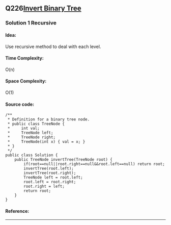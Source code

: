 ## Q226[Invert Binary Tree](https://leetcode.com/problems/invert-binary-tree/) 

### Solution 1 Recursive
#### Idea:
Use recursive method to deal with each level.
#### Time Complexity: 
O(n)
#### Space Complexity:
O(1)
#### Source code:
```
/**
 * Definition for a binary tree node.
 * public class TreeNode {
 *     int val;
 *     TreeNode left;
 *     TreeNode right;
 *     TreeNode(int x) { val = x; }
 * }
 */
public class Solution {
    public TreeNode invertTree(TreeNode root) {
        if(root==null||root.right==null&&root.left==null) return root;
        invertTree(root.left);
        invertTree(root.right);
        TreeNode left = root.left;
        root.left = root.right;
        root.right = left;
        return root;
    }
}
```
#### Reference:

---

